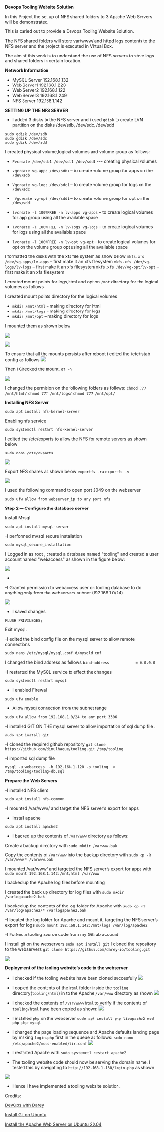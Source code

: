 **Devops Tooling Website Solution**


In this Project the set up of NFS shared folders to 3 Apache Web Servers will be demonstrated.

This is caried out to provide a Devops Tooling Website Solution.

The NFS shared folders will store var/www/ and  httpd logs contents to the NFS server and the project is executed in Virtual Box.

The aim of this work is to understand the use of  NFS servers to store logs and shared folders in certain location.

**Network Information**

- MySQL Server 192.168.1.132
- Web Server1 192.168.1.223
- Web Server2 192.168.1.122
- Web Server3 192.168.1.249
- NFS Server 192.168.1.142




**SETTING UP THE NFS SERVER**

- I added 3 disks to the NFS server and i used `gdisk` to create LVM partition on the disks /dev/sdb, /dev/sdc, /dev/sdd

```
sudo gdisk /dev/sdb
sudo gdisk /dev/sdc
sudo gdisk /dev/sdd	
```



I created physical volume,logical volumes and volume group as follows:
- ```Pvcreate /dev/sdb1 /dev/sdc1 /dev/sdd1``` --- creating physical volumes
 

- ```Vgcreate vg-apps /dev/sdb1``` – to create volume group for apps on the ```/dev/sdb```
 
- ```Vgcreate vg-logs /dev/sdc1``` – to create volume group for logs on the ```/dev/sdc```
 
- ``` Vgcreate vg-opt /dev/sdd1``` – to create volume group for opt on the ```/dev/sdd```

- ```lvcreate -l 100%FREE -n lv-apps vg-apps``` – to create logical volumes for app group using all the available space

- ```lvcreate -l 100%FREE -n lv-logs vg-logs``` – to create logical volumes for logs using all the available space
 
- ```lvcreate -l 100%FREE -n lv-opt vg-opt``` – to create logical volumes for opt on the volume group opt using all the available space

I formatted the disks with the xfs file system as show below
```mkfs.xfs /dev/vg-apps/lv-apps``` – first make it an xfs filesystem
```mkfs.xfs /dev/vg-logs/lv-logs``` – first make it an xfs filesystem
```mkfs.xfs /dev/vg-opt/lv-opt``` – first make it an xfs filesystem


I created mount points for logs,html and opt on 
```/mnt``` directory for the logical volumes as follows

I created mount points directory for the logical volumes

- ```mkdir /mnt/html``` – making directory for html
- ```mkdir /mnt/logs``` – making directory for logs
- ```mkdir /mnt/opt``` – making directory for logs


I mounted them as shown below

![](https://github.com/drazen-dee28/Devops-Tooling-Website-Solution/blob/main/devops_tooling/mount.jpg)



![](https://github.com/drazen-dee28/Devops-Tooling-Website-Solution/blob/main/devops_tooling/xfs.png)


To ensure that all the mounts  persists after reboot i edited the /etc/fstab config as follows
![](https://github.com/drazen-dee28/Devops-Tooling-Website-Solution/blob/main/devops_tooling/uuid.jpg)


Then i Checked the mount.
```df -h```

![](https://github.com/drazen-dee28/Devops-Tooling-Website-Solution/blob/main/devops_tooling/output.png)



I changed the permision on the following folders as follows:
```chmod 777 /mnt/html/```
```chmod 777 /mnt/logs/```
```chmod 777 /mnt/opt/```

 

**Installing NFS Server**

```sudo apt install nfs-kernel-server```

Enabling nfs service

 ```sudo systemctl restart nfs-kernel-server```


I edited the /etc/exports to allow the NFS for remote servers as shown below

```sudo nano /etc/exports```


![](https://github.com/drazen-dee28/Devops-Tooling-Website-Solution/blob/main/devops_tooling/export.png)

Export NFS shares as shown below
```exportfs -ra```
```exportfs -v```

![](https://github.com/drazen-dee28/Devops-Tooling-Website-Solution/blob/main/devops_tooling/exportfs.png)


I used the following command to open port 2049 on the webserver

```sudo ufw allow from webserver_ip to any port nfs```




**Step 2 — Configure the database server**

Install Mysql

```sudo apt install mysql-server```

-I performed mysql secure installation

```sudo mysql_secure_installation```


 I Logged in as root , created a database named "tooling" and created a user account named "webaccess" as shown in the figure below:

![](https://github.com/drazen-dee28/Devops-Tooling-Website-Solution/blob/main/devops_tooling/mysqllogin.png)


-
-I Granted permission to webaccess user on tooling database to do anything only from the webservers subnet (192.168.1.0/24)

![](https://github.com/drazen-dee28/Devops-Tooling-Website-Solution/blob/main/devops_tooling/privi.png)



- I saved changes

```FLUSH PRIVILEGES;```

Exit mysql.

-I edited the bind config  file on the mysql server to allow remote connections

 ```sudo nano /etc/mysql/mysql.conf.d/mysqld.cnf```

I changed the bind address  as follows
 ```bind-address            = 0.0.0.0```


 -I restarted the MySQL service to effect the changes 

 ```sudo systemctl restart mysql```

 - I enabled Firewall

 ```sudo ufw enable```

 - Allow mysql connection from the subnet range

```sudo ufw allow from 192.168.1.0/24 to any port 3306```


-I installed GIT ON THE mysql server  to allow importation of sql dump file .

```sudo apt install git```

-I cloned the required github repository
```git clone https://github.com/dinulhaque/tooling.git /tmp/tooling```

-I imported sql dump file

```mysql -u webaccess  -h 192.168.1.120 -p tooling  < /tmp/tooling/tooling-db.sql```



 **Prepare the Web Servers**

 -I installed NFS client

 ```sudo apt install nfs-common```

 -I mounted /var/www/ and target the NFS server’s export for apps



 - Install apache

 ```sudo apt install apache2```

 - I backed up the contents of `/var/www` directory as follows:

 Create a backup directory with `sudo mkdir /varwww.bak`
 
 Copy the contents of `/var/www` into the backup directory with `sudo cp -R /var/www/* /varwww.bak`

I mounted /var/www/ and targeted the NFS server’s export for apps with `sudo mount 192.168.1.142:/mnt/html /var/www`



I backed up the Apache log files before mounting

I created the back up directory for log files with `sudo mkdir /varlogapache2.bak`

I backed up the contents of the log folder for Apache with `sudo cp -R /var/log/apache2/* /varlogapache2.bak`

 -I located the log folder for Apache and mount it, targeting the NFS server’s export for logs
 `sudo mount 192.168.1.142:/mnt/logs /var/log/apache2`


-I Forked a tooling source code from  my Github account

I install git on the webservers
`sudo apt install git`
I cloned the repository to the webservers
`git clone https://github.com/darey-io/tooling.git`

![](https://github.com/drazen-dee28/Devops-Tooling-Website-Solution/blob/main/devops_tooling/clone.jpg)




**Deployment of the tooling website’s code to the webserver**

- I checked if the tooling website have been cloned succesfully
![](https://github.com/drazen-dee28/Devops-Tooling-Website-Solution/blob/main/devops_tooling/check.jpg)

- I copied the contents of the `html` folder inside the `tooling` directory(`tooling/html`) in to the Apache 
`/var/www` directory as shown
![](https://github.com/drazen-dee28/Devops-Tooling-Website-Solution/blob/main/devops_tooling/copy.jpg)


- I checked the contents of `/var/www/html` to verify if the contents of `tooling/html` have been copied as shown:
![](https://github.com/drazen-dee28/Devops-Tooling-Website-Solution/blob/main/devops_tooling/verif.jpg) 


- I installed `php` on the webserver
`sudo apt install php libapache2-mod-php php-mysql`


- I changed the page loading sequence and Apache defaults landing page by making `login.php` first in the queue as follows:
`sudo nano /etc/apache2/mods-enabled/dir.conf`
![](https://github.com/drazen-dee28/Devops-Tooling-Website-Solution/blob/main/devops_tooling/order.jpg)

- I restarted Apache with `sudo systemctl restart apache2`


- The tooling website code should now be serving the domain name. I tested this by navigating to `http://192.168.1.130/login.php` as shown

![](https://github.com/drazen-dee28/Devops-Tooling-Website-Solution/blob/main/devops_tooling/testing.jpg)



- Hence i have implemented a tooling website solution. 


 Credits:

 [DevOps with Darey](www.darey.io)
 
 [Install Git on Ubuntu](https://www.digitalocean.com/community/tutorials/how-to-install-git-on-ubuntu-20-04)
 
 [Install the Apache Web Server on Ubuntu 20.04](https://www.digitalocean.com/community/tutorials/how-to-install-the-apache-web-server-on-ubuntu-20-04)